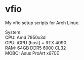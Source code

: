 # vfio
My vfio setup scripts for Arch Linux.<br />

System: <br />
CPU: Amd 7950x3d <br />
GPU: iGPU (host) + RTX 4090 <br />
RAM: 64GB DDR5 6000 CL32 <br />
MOBO: Asus ProArt x670E <br />




